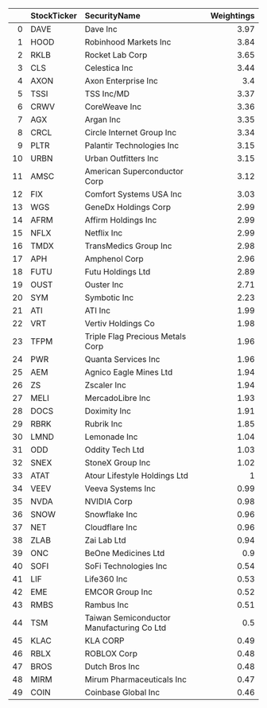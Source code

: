 |    | StockTicker   | SecurityName                              |   Weightings |
|---:|:--------------|:------------------------------------------|-------------:|
|  0 | DAVE          | Dave Inc                                  |         3.97 |
|  1 | HOOD          | Robinhood Markets Inc                     |         3.84 |
|  2 | RKLB          | Rocket Lab Corp                           |         3.65 |
|  3 | CLS           | Celestica Inc                             |         3.44 |
|  4 | AXON          | Axon Enterprise Inc                       |         3.4  |
|  5 | TSSI          | TSS Inc/MD                                |         3.37 |
|  6 | CRWV          | CoreWeave Inc                             |         3.36 |
|  7 | AGX           | Argan Inc                                 |         3.35 |
|  8 | CRCL          | Circle Internet Group Inc                 |         3.34 |
|  9 | PLTR          | Palantir Technologies Inc                 |         3.15 |
| 10 | URBN          | Urban Outfitters Inc                      |         3.15 |
| 11 | AMSC          | American Superconductor Corp              |         3.12 |
| 12 | FIX           | Comfort Systems USA Inc                   |         3.03 |
| 13 | WGS           | GeneDx Holdings Corp                      |         2.99 |
| 14 | AFRM          | Affirm Holdings Inc                       |         2.99 |
| 15 | NFLX          | Netflix Inc                               |         2.99 |
| 16 | TMDX          | TransMedics Group Inc                     |         2.98 |
| 17 | APH           | Amphenol Corp                             |         2.96 |
| 18 | FUTU          | Futu Holdings Ltd                         |         2.89 |
| 19 | OUST          | Ouster Inc                                |         2.71 |
| 20 | SYM           | Symbotic Inc                              |         2.23 |
| 21 | ATI           | ATI Inc                                   |         1.99 |
| 22 | VRT           | Vertiv Holdings Co                        |         1.98 |
| 23 | TFPM          | Triple Flag Precious Metals Corp          |         1.96 |
| 24 | PWR           | Quanta Services Inc                       |         1.96 |
| 25 | AEM           | Agnico Eagle Mines Ltd                    |         1.94 |
| 26 | ZS            | Zscaler Inc                               |         1.94 |
| 27 | MELI          | MercadoLibre Inc                          |         1.93 |
| 28 | DOCS          | Doximity Inc                              |         1.91 |
| 29 | RBRK          | Rubrik Inc                                |         1.85 |
| 30 | LMND          | Lemonade Inc                              |         1.04 |
| 31 | ODD           | Oddity Tech Ltd                           |         1.03 |
| 32 | SNEX          | StoneX Group Inc                          |         1.02 |
| 33 | ATAT          | Atour Lifestyle Holdings Ltd              |         1    |
| 34 | VEEV          | Veeva Systems Inc                         |         0.99 |
| 35 | NVDA          | NVIDIA Corp                               |         0.98 |
| 36 | SNOW          | Snowflake Inc                             |         0.96 |
| 37 | NET           | Cloudflare Inc                            |         0.96 |
| 38 | ZLAB          | Zai Lab Ltd                               |         0.94 |
| 39 | ONC           | BeOne Medicines Ltd                       |         0.9  |
| 40 | SOFI          | SoFi Technologies Inc                     |         0.54 |
| 41 | LIF           | Life360 Inc                               |         0.53 |
| 42 | EME           | EMCOR Group Inc                           |         0.52 |
| 43 | RMBS          | Rambus Inc                                |         0.51 |
| 44 | TSM           | Taiwan Semiconductor Manufacturing Co Ltd |         0.5  |
| 45 | KLAC          | KLA CORP                                  |         0.49 |
| 46 | RBLX          | ROBLOX Corp                               |         0.48 |
| 47 | BROS          | Dutch Bros Inc                            |         0.48 |
| 48 | MIRM          | Mirum Pharmaceuticals Inc                 |         0.47 |
| 49 | COIN          | Coinbase Global Inc                       |         0.46 |